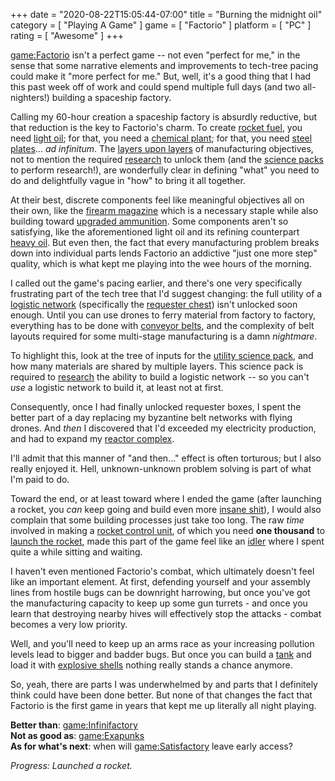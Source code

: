 +++
date = "2020-08-22T15:05:44-07:00"
title = "Burning the midnight oil"
category = [ "Playing A Game" ]
game = [ "Factorio" ]
platform = [ "PC" ]
rating = [ "Awesome" ]
+++

<game:Factorio> isn't a perfect game -- not even "perfect for me," in the sense that some narrative elements and improvements to tech-tree pacing could make it "more perfect for me."  But, well, it's a good thing that I had this past week off of work and could spend multiple full days (and two all-nighters!) building a spaceship factory.

Calling my 60-hour creation a spaceship factory is absurdly reductive, but that reduction is the key to Factorio's charm.  To create <a href="https://wiki.factorio.com/Rocket_fuel">rocket fuel</a>, you need <a href="https://wiki.factorio.com/Light_oil">light oil</a>; for that, you need a <a href="https://wiki.factorio.com/Chemical_plant">chemical plant</a>; for that, you need <a href="https://wiki.factorio.com/Steel_plate">steel plates</a>... <i>ad infinitum</i>.  The <a href="https://en.wikipedia.org/wiki/Turtles_all_the_way_down">layers upon layers</a> of manufacturing objectives, not to mention the required <a href="https://wiki.factorio.com/Research">research</a> to unlock them (and the <a href="https://wiki.factorio.com/Science_pack">science packs</a> to perform research!), are wonderfully clear in defining "what" you need to do and delightfully vague in "how" to bring it all together.

At their best, discrete components feel like meaningful objectives all on their own, like the <a href="https://wiki.factorio.com/Firearm_magazine">firearm magazine</a> which is a necessary staple while also building toward <a href="https://wiki.factorio.com/Piercing_rounds_magazine">upgraded ammunition</a>.  Some components aren't so satisfying, like the aforementioned light oil and its refining counterpart <a href="https://wiki.factorio.com/Heavy_oil">heavy oil</a>.  But even then, the fact that every manufacturing problem breaks down into individual parts lends Factorio an addictive "just one more step" quality, which is what kept me playing into the wee hours of the morning.

I called out the game's pacing earlier, and there's one very specifically frustrating part of the tech tree that I'd suggest changing: the full utility of a <a href="https://wiki.factorio.com/Logistic_network">logistic network</a> (specifically the <a href="https://wiki.factorio.com/Requester_chest">requester chest</a>) isn't unlocked soon enough.  Until you can use drones to ferry material from factory to factory, everything has to be done with <a href="https://wiki.factorio.com/Belt_transport_system">conveyor belts</a>, and the complexity of belt layouts required for some multi-stage manufacturing is a damn <i>nightmare</i>.

To highlight this, look at the tree of inputs for the <a href="https://wiki.factorio.com/Utility_science_pack">utility science pack</a>, and how many materials are shared by multiple layers.  This science pack is required to <a href="https://wiki.factorio.com/Logistic_system_(research)">research</a> the ability to build a logistic network -- so you can't <i>use</i> a logistic network to build it, at least not at first.

Consequently, once I had finally unlocked requester boxes, I spent the better part of a day replacing my byzantine belt networks with flying drones.  And <i>then</i> I discovered that I'd exceeded my electricity production, and had to expand my <a href="https://wiki.factorio.com/Nuclear_reactor">reactor complex</a>.

I'll admit that this manner of "and then..." effect is often torturous; but I also really enjoyed it.  Hell, unknown-unknown problem solving is part of what I'm paid to do.

Toward the end, or at least toward where I ended the game (after launching a rocket, you <i>can</i> keep going and build even more <a href="https://wiki.factorio.com/Spidertron">insane shit</a>), I would also complain that some building processes just take too long.  The raw <i>time</i> involved in making a <a href="https://wiki.factorio.com/Rocket_control_unit">rocket control unit</a>, of which you need <b>one thousand</b> to <a href="https://wiki.factorio.com/Rocket_part">launch the rocket</a>, made this part of the game feel like an <a href="https://en.wikipedia.org/wiki/Incremental_game">idler</a> where I spent quite a while sitting and waiting.

I haven't even mentioned Factorio's combat, which ultimately doesn't feel like an important element.  At first, defending yourself and your assembly lines from hostile bugs can be downright harrowing, but once you've got the manufacturing capacity to keep up some gun turrets - and once you learn that destroying nearby hives will effectively stop the attacks - combat becomes a very low priority.

Well, and you'll need to keep up an arms race as your increasing pollution levels lead to bigger and badder bugs.  But once you can build a <a href="https://wiki.factorio.com/Tank">tank</a> and load it with <a href="https://wiki.factorio.com/Explosive_cannon_shell">explosive shells</a> nothing really stands a chance anymore.

So, yeah, there are parts I was underwhelmed by and parts that I definitely think could have been done better.  But none of that changes the fact that Factorio is the first game in years that kept me up literally all night playing.

<b>Better than</b>: <game:Infinifactory>  
<b>Not as good as</b>: <game:Exapunks>  
<b>As for what's next</b>: when will <game:Satisfactory> leave early access?

<i>Progress: Launched a rocket.</i>
